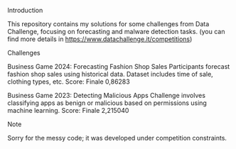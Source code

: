 Introduction

This repository contains my solutions for some challenges from Data Challenge, focusing on forecasting and malware detection tasks. (you can find more details in https://www.datachallenge.it/competitions)


Challenges

Business Game 2024: Forecasting Fashion Shop Sales
Participants forecast fashion shop sales using historical data. Dataset includes time of sale, clothing types, etc.
Score: Finale 0,86283

Business Game 2023: Detecting Malicious Apps
Challenge involves classifying apps as benign or malicious based on permissions using machine learning. 
Score: Finale 2,215040

Note

Sorry for the messy code; it was developed under competition constraints.
